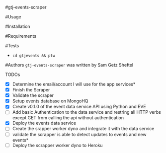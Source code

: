 #gtj-events-scraper

#Usage

#Installation

#Requirements

#Tests
- `cd gtjevents && ptw`

#Authors
`gtj-events-scraper` was written by Sam Getz Sheftel


TODOs

- [x] Determine the email/account I will use for the app services*
- [x] Finish the Scraper
- [x] Validate the scraper
- [x] Setup events database on MongoHQ
- [x] Create v0.1.0 of the event data service API using Python and EVE
- [ ] Add basic Authentication to the data service and restring all HTTP verbs except GET from calling the api without authentication
- [x] Deploy the events data service
- [ ] Create the srapper worker dyno and integrate it with the data service
- [ ] validate the scrapper is able to detect updates to events and new events*
- [ ] Deploy the scrapper worker dyno to Heroku
